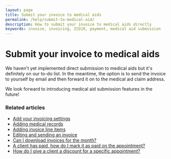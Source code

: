 ```yaml
---
layout: page
title: Submit your invoice to medical aids
permalink: /help/submit-to-medical-aid/
description: How to submit your invoice to medical aids directly
keywords: invoice, invoicing, ICD10, payment, medical aid submission
---
```


# Submit your invoice to medical aids

We haven't yet implemented direct submission to medical aids but it's definitely on our to-do list. In the meantime, the option is to send the invoice to yourself by email and then forward it on to the medical aid claim address.

We look forward to introducing medical aid submission features in the future!

### Related articles

* [Add your invoicing settings](/help/invoicing-settings)
* [Adding medical records](/help/adding-medical-records)
* [Adding invoice line items](/help/adding-invoice-line-items)
* [Editing and sending an invoice](/help/edit-an-invoice)
* [Can I download invoices for the month?](/help/download-invoices)
* [A client has paid, how do I mark it as paid on the appointment?](/help/mark-as-paid)
* [How do I give a client a discount for a specific appointment?](/help/iscount-appointment)
